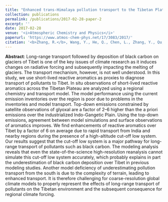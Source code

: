 ```yaml
---
title: "Enhanced trans-Himalaya pollution transport to the Tibetan Plateau by cut-off low systems"
collection: publications
permalink: /publications/2017-02-28-paper-2
excerpt: ''
date: 2017-02-28
venue: '<i>Atmospheric Chemistry and Physics</i>'
paperurl: 'https://www.atmos-chem-phys.net/17/3083/2017/'
citation: '<b>Zhang, R.</b>, Wang, Y., He, Q., Chen, L., Zhang, Y., Qu, H., Smeltzer, C., Li, J., Alvarado, L. M. A., Vrekoussis, M., Richter, A., Wittrock, F., and Burrows, J. P.: Enhanced trans-Himalaya pollution transport to the Tibetan Plateau by cut-off low systems, <i>Atmospheric Chemistry and Physics</i>, 17, 3083-3095, 10.5194/acp-17-3083-2017, 2017.'
---
```


**Abstract**: Long-range transport followed by deposition of black carbon on glaciers of Tibet is one of the key issues of climate research as it induces changes on radiative forcing and subsequently impacting the melting of glaciers. The transport mechanism, however, is not well understood. In this study, we use short-lived reactive aromatics as proxies to diagnose transport of pollutants to Tibet. In situ observations of short-lived reactive aromatics across the Tibetan Plateau are analyzed using a regional chemistry and transport model. The model performance using the current emission inventories over the region is poor due to problems in the inventories and model transport. Top-down emissions constrained by satellite observations of glyoxal are a factor of 2–6 higher than the a priori emissions over the industrialized Indo-Gangetic Plain. Using the top-down emissions, agreement between model simulations and surface observations of aromatics improves. We find enhancements of reactive aromatics over Tibet by a factor of 6 on average due to rapid transport from India and nearby regions during the presence of a high-altitude cut-off low system. Our results suggest that the cut-off low system is a major pathway for long-range transport of pollutants such as black carbon. The modeling analysis reveals that even the state-of-the-science high-resolution reanalysis cannot simulate this cut-off low system accurately, which probably explains in part the underestimation of black carbon deposition over Tibet in previous modeling studies. Another model deficiency of underestimating pollution transport from the south is due to the complexity of terrain, leading to enhanced transport. It is therefore challenging for coarse-resolution global climate models to properly represent the effects of long-range transport of pollutants on the Tibetan environment and the subsequent consequence for regional climate forcing.